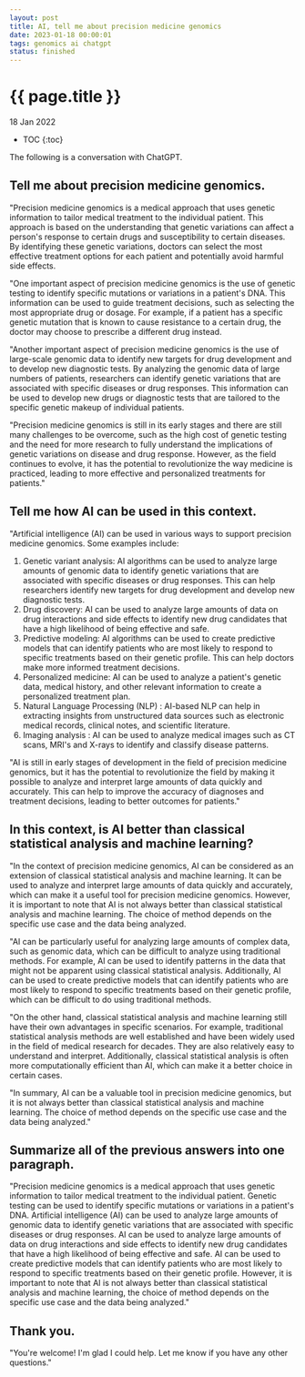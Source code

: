 ```yaml
---
layout: post
title: AI, tell me about precision medicine genomics
date: 2023-01-18 00:00:01
tags: genomics ai chatgpt
status: finished
---
```


{{ page.title }}
================
<p class="meta">18 Jan 2022</p>

* TOC
{:toc}

The following is a conversation with ChatGPT.

## Tell me about precision medicine genomics.

"Precision medicine genomics is a medical approach that uses genetic information to tailor medical treatment to the individual patient. This approach is based on the understanding that genetic variations can affect a person's response to certain drugs and susceptibility to certain diseases. By identifying these genetic variations, doctors can select the most effective treatment options for each patient and potentially avoid harmful side effects.

"One important aspect of precision medicine genomics is the use of genetic testing to identify specific mutations or variations in a patient's DNA. This information can be used to guide treatment decisions, such as selecting the most appropriate drug or dosage. For example, if a patient has a specific genetic mutation that is known to cause resistance to a certain drug, the doctor may choose to prescribe a different drug instead.

"Another important aspect of precision medicine genomics is the use of large-scale genomic data to identify new targets for drug development and to develop new diagnostic tests. By analyzing the genomic data of large numbers of patients, researchers can identify genetic variations that are associated with specific diseases or drug responses. This information can be used to develop new drugs or diagnostic tests that are tailored to the specific genetic makeup of individual patients.

"Precision medicine genomics is still in its early stages and there are still many challenges to be overcome, such as the high cost of genetic testing and the need for more research to fully understand the implications of genetic variations on disease and drug response. However, as the field continues to evolve, it has the potential to revolutionize the way medicine is practiced, leading to more effective and personalized treatments for patients."

## Tell me how AI can be used in this context.

"Artificial intelligence (AI) can be used in various ways to support precision medicine genomics. Some examples include:

1. Genetic variant analysis: AI algorithms can be used to analyze large amounts of genomic data to identify genetic variations that are associated with specific diseases or drug responses. This can help researchers identify new targets for drug development and develop new diagnostic tests.
2. Drug discovery: AI can be used to analyze large amounts of data on drug interactions and side effects to identify new drug candidates that have a high likelihood of being effective and safe.
3. Predictive modeling: AI algorithms can be used to create predictive models that can identify patients who are most likely to respond to specific treatments based on their genetic profile. This can help doctors make more informed treatment decisions.
4. Personalized medicine: AI can be used to analyze a patient's genetic data, medical history, and other relevant information to create a personalized treatment plan.
5. Natural Language Processing (NLP) : AI-based NLP can help in extracting insights from unstructured data sources such as electronic medical records, clinical notes, and scientific literature.
6. Imaging analysis : AI can be used to analyze medical images such as CT scans, MRI's and X-rays to identify and classify disease patterns.

"AI is still in early stages of development in the field of precision medicine genomics, but it has the potential to revolutionize the field by making it possible to analyze and interpret large amounts of data quickly and accurately. This can help to improve the accuracy of diagnoses and treatment decisions, leading to better outcomes for patients."

## In this context, is AI better than classical statistical analysis and machine learning?

"In the context of precision medicine genomics, AI can be considered as an extension of classical statistical analysis and machine learning. It can be used to analyze and interpret large amounts of data quickly and accurately, which can make it a useful tool for precision medicine genomics. However, it is important to note that AI is not always better than classical statistical analysis and machine learning. The choice of method depends on the specific use case and the data being analyzed.

"AI can be particularly useful for analyzing large amounts of complex data, such as genomic data, which can be difficult to analyze using traditional methods. For example, AI can be used to identify patterns in the data that might not be apparent using classical statistical analysis. Additionally, AI can be used to create predictive models that can identify patients who are most likely to respond to specific treatments based on their genetic profile, which can be difficult to do using traditional methods.

"On the other hand, classical statistical analysis and machine learning still have their own advantages in specific scenarios. For example, traditional statistical analysis methods are well established and have been widely used in the field of medical research for decades. They are also relatively easy to understand and interpret. Additionally, classical statistical analysis is often more computationally efficient than AI, which can make it a better choice in certain cases.

"In summary, AI can be a valuable tool in precision medicine genomics, but it is not always better than classical statistical analysis and machine learning. The choice of method depends on the specific use case and the data being analyzed."

## Summarize all of the previous answers into one paragraph.

"Precision medicine genomics is a medical approach that uses genetic information to tailor medical treatment to the individual patient. Genetic testing can be used to identify specific mutations or variations in a patient's DNA. Artificial intelligence (AI) can be used to analyze large amounts of genomic data to identify genetic variations that are associated with specific diseases or drug responses. AI can be used to analyze large amounts of data on drug interactions and side effects to identify new drug candidates that have a high likelihood of being effective and safe. AI can be used to create predictive models that can identify patients who are most likely to respond to specific treatments based on their genetic profile. However, it is important to note that AI is not always better than classical statistical analysis and machine learning, the choice of method depends on the specific use case and the data being analyzed."

## Thank you.

"You're welcome! I'm glad I could help. Let me know if you have any other questions."

<!-- {% bibliography --cited %} -->
